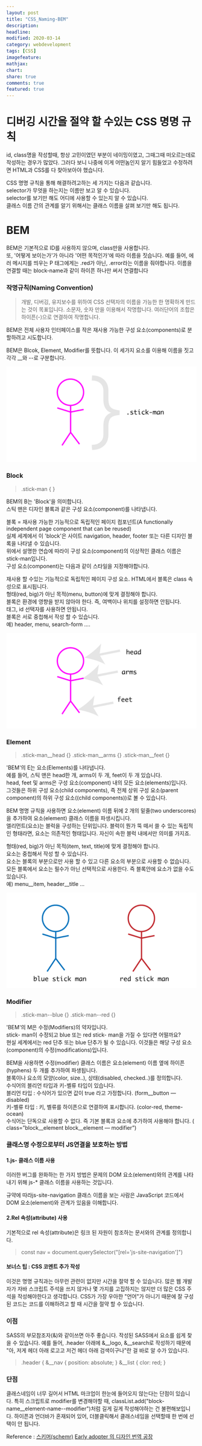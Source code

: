 ```yaml
---
layout: post
title: "CSS_Naming-BEM"
description:
headline:
modified: 2020-03-14
category: webdevelopment
tags: [CSS]
imagefeature:
mathjax:
chart:
share: true
comments: true
featured: true
---
```


# 디버깅 시간을 절약 할 수있는 CSS 명명 규칙

id, class명을 작성할때, 항상 고민이였던 부분이 네이밍이였고, 그때그때 떠오르는데로 작성하는 경우가 많았다. 그러다 보니 나중에 이게 어떤놈인지 알기 힘들었고 수정하려면 HTML과 CSS를 다 찾아보아야 했습니다.

CSS 명명 규칙을 통해 해결하려고하는 세 가지는 다음과 같습니다.  
selector가 무엇을 하는지는 이름만 보고 알 수 있습니다.   
selector를 보기만 해도 어디에 사용할 수 있는지 알 수 있습니다.  
클래스 이름 간의 관계를 알기 위해서는 클래스 이름을 살펴 보기만 해도 됩니다.  

# BEM

BEM은 기본적으로 ID를 사용하지 않으며, class만을 사용합니다.  
또, '어떻게 보이는가'가 아니라 '어떤 목적인가'에 따라 이름을 짓습니다. 예를 들어, 에러 메시지를 띄우는 P 태그에게는 .red가 아닌, .error라는 이름을 줘야합니다.
이름을 연결할 때는 block-name과 같이 하이픈 하나만 써서 연결합니다

### 작명규칙(Naming Convention)

>개발, 디버깅, 유지보수를 위하여 CSS 선택자의 이름을 가능한 한 명확하게 만드는 것이 목표입니다.
>소문자, 숫자 만을 이용해서 작명합니다.
>여러단어의 조합은 하이픈(-)으로 연결하여 작명합니다.

BEM은 전체 사용자 인터페이스를 작은 재사용 가능한 구성 요소(components)로 분할하려고 시도합니다.

BEM은 <span class="orange">Blcok</span>, <span class="orange">Element</span>, <span class="orange">Modifier</span>를 뜻합니다. 이 세가지 요소를 이용해 이름을 짓고 각각 __와 --로 구분합니다. 



![image](https://github.com/lsh58/lsh58.github.io/blob/master/images/post/03.png?raw=true)

### Block

> .stick-man { }

BEM의 B는 'Block'을 의미합니다.  
스틱 맨은 디자인 블록과 같은 구성 요소(component)를 나타냅니다.

블록 = 재사용 가능한 기능적으로 독립적인 페이지 컴포넌트(A functionally independent page component that can be reused)  
실제 세계에서 이 'block'은 사이트 navigation, header, footer 또는 다른 디자인 블록을 나타낼 수 있습니다.  
위에서 설명한 연습에 따라이 구성 요소(component)의 이상적인 클래스 이름은 stick-man입니다.  
구성 요소(component)는 다음과 같이 스타일을 지정해야합니다.  

재사용 할 수있는 기능적으로 독립적인 페이지 구성 요소. HTML에서 블록은 class 속성으로 표시됩니다.  
형태(red, big)가 아닌 목적(menu, button)에 맞게 결정해야 합니다.  
블록은 환경에 영향을 받지 않아야 한다. 즉, 여백이나 위치를 설정하면 안됩니다.  
태그, id 선택자를 사용하면 안됩니다.  
블록은 서로 중첩해서 작성 할 수 있습니다.  
예) header, menu, search-form ….



![image](https://github.com/lsh58/lsh58.github.io/blob/master/images/post/04.png?raw=true)

### Element

>.stick-man__head {}
>.stick-man__arms {}
>.stick-man__feet {}

'BEM'의 E는 요소(Elements)를 나타냅니다.  
예를 들어, 스틱 맨은 head한 개, arms이 두 개, feet이 두 개 있습니다.  
head, feet 및 arms은 구성 요소(component) 내의 모든 요소(elements)입니다.  
그것들은 하위 구성 요소(child components), 즉 전체 상위 구성 요소(parent component)의 하위 구성 요소((child components))로 볼 수 있습니다.  

BEM 명명 규칙을 사용하면 요소(element) 이름 뒤에 2 개의 밑줄(two underscores)을 추가하여 요소(element) 클래스 이름을 파생시킵니다.  
엘리먼트(요소)는 블럭을 구성하는 단위입니다. 블럭이 뭔가 뚝 떼서 쓸 수 있는 독립적인 형태라면, 요소는 의존적인 형태입니다. 자신이 속한 블럭 내에서만 의미를 가지죠.  

형태(red, big)가 아닌 목적(item, text, title)에 맞게 결정해야 합니다.  
요소는 중첩해서 작성 할 수 있습니다.  
요소는 블록의 부분으로만 사용 할 수 있고 다른 요소의 부분으로 사용할 수 없습니다.  
모든 블록에서 요소는 필수가 아닌 선택적으로 사용한다. 즉 블록안에 요소가 없을 수도 있습니다.  
예) menu__item, header__title …

![image](https://github.com/lsh58/lsh58.github.io/blob/master/images/post/05.png?raw=true)

### Modifier

>.stick-man--blue {}
>.stick-man--red {}

'BEM'의 M은 수정(Modifiers)의 약자입니다.  
stick- man이 수정되고 blue 또는 red stick- man을 가질 수 있다면 어떨까요?  
현실 세계에서는 red 단추 또는 blue 단추가 될 수 있습니다. 이것들은 해당 구성 요소(component)의 수정(modifications)입니다.  

BEM을 사용하면 수정(modifier) 클래스 이름은 요소(element) 이름 옆에 하이픈(hyphens) 두 개를 추가하여 파생됩니다.  
블록이나 요소의 모양(color, size..), 상태(disabled, checked..)를 정의합니다.  
수식어의 블리언 타입과 키-벨류 타입이 있습니다.  
블리언 타입 : 수식어가 있으면 값이 true 라고 가정합니다. (form__button — disabled)  
키-벨류 타입 : 키, 벨류를 하이픈으로 연결하여 표시합니다. (color-red, theme-ocean)  
수식어는 단독으로 사용할 수 없다. 즉 기본 블록과 요소에 추가하여 사용해야 합니다. ( class=”block__element block__element — modifier”)

### 클래스명 수정으로부터 JS연결을 보호하는 방법

#### 1.js- 클래스 이름 사용

이러한 버그를 완화하는 한 가지 방법은 문제의 DOM 요소(element)와의 관계를 나타 내기 위해 js-* 클래스 이름을 사용하는 것입니다.
> <div class="site-navigation js-site-navigation"></div>

규약에 따라js-site-navigation 클래스 이름을 보는 사람은 JavaScript 코드에서 DOM 요소(element)와 관계가 있음을 이해합니다.

#### 2.Rel 속성(attribute) 사용
기본적으로 rel 속성(attribute)은 링크 된 자원이 참조하는 문서와의 관계를 정의합니다.
> <div class="site-navigation" rel="js-site-navigation"></div>
> const nav = document.querySelector("[rel='js-site-navigation']")

#### 보너스 팁 : CSS 코멘트 추가 작성
이것은 명명 규칙과는 아무런 관련이 없지만 시간을 절약 할 수 있습니다.
많은 웹 개발자가 자바 스크립트 주석을 쓰지 않거나 몇 가지를 고집하지는 않지만 더 많은 CSS 주석을 작성해야한다고 생각합니다.
CSS가 가장 우아한 "언어"가 아니기 때문에 잘 구성된 코드는 코드를 이해하려고 할 때 시간을 절약 할 수 있습니다.

### 이점

SASS의 부모참조자(&)와 같이쓰면 아주 좋습니다. 작성된 SASS에서 요소를 쉽게 찾을 수 있습니다.
예를 들어, .header 아래에 &__logo, &__search로 작성하기 때문에 "아, 저게 헤더 아래 로고고 저건 헤더 아래 검색이구나"란 걸 바로 알 수가 있습니다.
> .header {
>   &__nav {
>      position: absolute;
>   }
>   &__list {
>      clor: red;
>   }

### 단점
클래스네임이 너무 길어서 HTML 마크업이 한눈에 들어오지 않는다는 단점이 있습니다.
특히 스크립트로 modifier를 변경해야할 때, classList.add("block-name__element-name--modifier")처럼 길게 길게 작성해야하는 건 불편해보입니다.
하이픈과 언더바가 혼재되어 있어, 더블클릭해서 클래스네임을 선택할때 한 번에 선택이 안 됩니다.

Reference : [스키머(schemr)](https://medium.com/witinweb/css-%EB%B0%A9%EB%B2%95%EB%A1%A0-1-bem-block-element-modifier-1c03034e65a1)
[Early adopter 의 디자인 번역 공장](https://www.vobour.com/-css-%EB%94%94%EB%B2%84%EA%B9%85-%EC%8B%9C%EA%B0%84%EC%9D%84-%EC%A0%88%EC%95%BD-%ED%95%A0-%EC%88%98%EC%9E%88%EB%8A%94-css-%EB%AA%85%EB%AA%85-%EA%B7%9C%EC%B9%99)